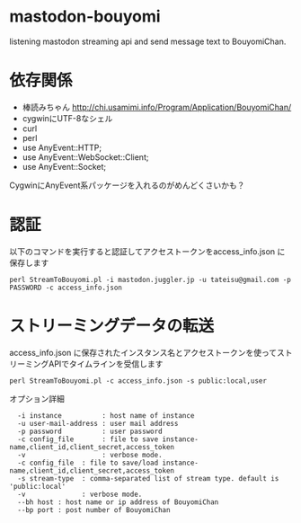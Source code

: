 # mastodon-bouyomi
listening mastodon streaming api and send message text to BouyomiChan.

# 依存関係
- 棒読みちゃん http://chi.usamimi.info/Program/Application/BouyomiChan/
- cygwinにUTF-8なシェル
- curl
- perl
- use AnyEvent::HTTP;
- use AnyEvent::WebSocket::Client;
- use AnyEvent::Socket;

CygwinにAnyEvent系パッケージを入れるのがめんどくさいかも？

# 認証
以下のコマンドを実行すると認証してアクセストークンをaccess_info.json に保存します
```
perl StreamToBouyomi.pl -i mastodon.juggler.jp -u tateisu@gmail.com -p PASSWORD -c access_info.json
```

# ストリーミングデータの転送

access_info.json に保存されたインスタンス名とアクセストークンを使ってストリーミングAPIでタイムラインを受信します
```
perl StreamToBouyomi.pl -c access_info.json -s public:local,user
```

オプション詳細
```
  -i instance          : host name of instance
  -u user-mail-address : user mail address
  -p password          : user password
  -c config_file       : file to save instance-name,client_id,client_secret,access_token
  -v                   : verbose mode.
  -c config_file  : file to save/load instance-name,client_id,client_secret,access_token
  -s stream-type  : comma-separated list of stream type. default is 'public:local'
  -v              : verbose mode.
  --bh host : host name or ip address of BouyomiChan
  --bp port : post number of BouyomiChan

```
